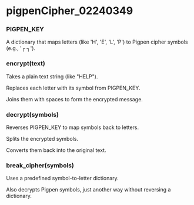 # pigpenCipher_02240349
### PIGPEN_KEY
A dictionary that maps letters (like 'H', 'E', 'L', 'P') to Pigpen cipher symbols (e.g., '┌ ┐').

### encrypt(text)
Takes a plain text string (like "HELP").

Replaces each letter with its symbol from PIGPEN_KEY.

Joins them with spaces to form the encrypted message.

### decrypt(symbols)
Reverses PIGPEN_KEY to map symbols back to letters.

Splits the encrypted symbols.

Converts them back into the original text.

### break_cipher(symbols)
Uses a predefined symbol-to-letter dictionary.

Also decrypts Pigpen symbols, just another way without reversing a dictionary.

